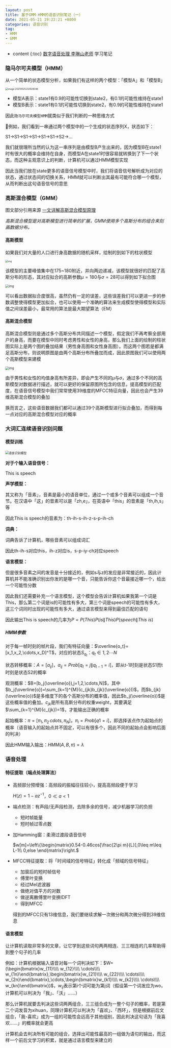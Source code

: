 ```yaml
---
layout: post
title: 基于GMM-HMM的语音识别笔记（一）
date: 2021-05-21 19:22:21 +0800
categories: 语音识别
tag: 
- HMM
- GMM
---
```


* content
{:toc}
[数字语音处理 李琳山老师](http://speech.ee.ntu.edu.tw/DSP2019Spring/) 学习笔记

### 隐马尔可夫模型（HMM）

从一个简单的状态模型分析，如果我们有这样的两个模型：「模型A」和「模型B」

<img src="https://yumik-xy.oss-cn-qingdao.aliyuncs.com/img/20210525232943.png!small" alt="image-20210525232928046" style="zoom:50%;" />

+ 模型A表示：state1有0.9的可能性切换到state2，有0.1的可能性维持在state1
+ 模型B表示：state1有0.1的可能性切换到state2，有0.9的可能性维持在state1

因此`隐马尔可夫模型HMM`就类似于我们判断的一种思维方式

🌰例如，我们看到一串通过两个模型中的一个生成的状态序列X，状态如下：

S1->S1->S1->S1->S1->S1->S2->…

我们就很理所当然的认为这一串序列是由模型B产生出来的，因为模型B在state1时有很大的概率会维持在自身，而模型A在state1时很容易就转换到了下一个状态，而这种主观意识上的判断，计算机可以通过HMM模型实现

因此当我们放在state更多的语音信号模型中时，我们将语音信号解析成为对应的状态，通过状态间的切换关系，HMM就可以判断出其最有可能符合哪一个模型，从而判断出这句语音信号的意思

### 高斯混合模型（GMM）

图文部分引用来源 [一文详解高斯混合模型原理](https://zhuanlan.zhihu.com/p/31103654)

*高斯混合模型是对高斯模型进行简单的扩展，GMM使用多个高斯分布的组合来刻画数据分布。*

#### 高斯模型

如果我们对大量的人口进行身高数据的随机采样，绘制的到如下的柱状模型

<img src="https://yumik-xy.oss-cn-qingdao.aliyuncs.com/img/20210526081526.jpeg!small" alt="img" style="zoom:50%;" />

该模型的主要峰值集中在175\~180附近，并向两边递减，该模型就很好的匹配了高斯分布的形态，其对应拟合的高斯参数$\mu=180$与$\sigma=28$可以得到如下拟合图

<img src="https://yumik-xy.oss-cn-qingdao.aliyuncs.com/img/20210526081529.jpeg!small" alt="img" style="zoom: 67%;" />

可以看出数据拟合度很高，虽然仍有一定的误差，这些误差我们可以更进一步的参数调整使得模型更加拟合，也可以使用一个准确的算法来生成模型使得模型和实际值之间误差最小，最常用的算法是最大期望算法（EM）

#### 高斯混合模型

高斯混合模型则是通过多个高斯分布共同描述一个模型，假定我们不再考察全部用户的身高，而要在模型中同时考虑男性和女性的身高，那么我们上面的绘制的柱状图实际上是两个图的叠加结果（男性身高图和女性身高图）。而这两个图若是都满足高斯分布，则说明原图是由两个高斯分布所叠加而成，因此原图我们可以使用两个高斯模型来建模

<img src="https://yumik-xy.oss-cn-qingdao.aliyuncs.com/img/20210526082436.jpeg!small" alt="img" style="zoom:67%;" />

由于男性和女性的均值身高有所差异，即会产生不同的$\mu$与$\sigma$，通过多个不同的高斯模型对数据进行描述，就可以更好的保留原图所包含的信息，提高模型的匹配度，在语音信号模型中我们常常使用39维度的MFCC特征向量，因此也会产生39维高斯混合模型的叠加

换而言之，这些语音数据我们都可以通过39个高斯模型进行拟合叠加，而得到每一点对应的高斯混合模型对应的概率

### 大词汇连续语音识别问题



#### 模型训练

<img src="https://yumik-xy.oss-cn-qingdao.aliyuncs.com/img/20210526073937.png!small" alt="语音识别模型" style="zoom:67%;" />

**对于个输入语音信号：**

This is speech

**声学模型：**

其又称为「音素」，音素是最小的语音单位，通过一个或多个音素可以组成一个音节。在汉语中「这」的音素可以是「zh,e」，在英语中「this」的音素是「th,ih,s」等

因此This is speech的音素为：th-ih-s-ih-z-s-p-ih-ch

**词典：**

词典告诉了计算机，哪些音素可以组成词汇

因此th-ih-s对应this，ih-z对应is，s-p-iy-ch对应speech

**语言模型：**

但是很多音素之间的发音是十分接近的，例如s与z的发应是非常接近的，因此计算机并不能准确识别出你发的是哪一个音，只能告诉你这个音最接近哪一个，给出一个可能性分数

因此我们还需要补充一个语言模型，这个模型会告诉计算机如果我第一个词是This，那么第二个词是is的可能性有多大，第三个词是speech的可能性有多大，这三个词同时出现的可能性有多大，通过语言模型来得到最佳匹配的语句

因此输出This is speech的几率为$P=P(This)P(is\|This)P(speech\|This\ is)$

##### HMM参数

对于每一帧时刻的帧片段，我们有特征向量：$\overline{o_t}=[x_1,x_2,\cdots,x_D]^T$，对应的状态$S_{q_t}$：$q_t\in{1,2\cdots N}$

状态转移概率：$A=[a_{ij}]$，$a_{ij}=Prob[q_t=j\|q_{t-1}=i]$，即从t-1时刻是状态S1而t时刻是状态S2的概率

观测概率：$B=[b_j(\overline{o}),j=1,2,\cdots,N]$，其中$b_j(\overline{o})=\sum_{k=1}^{M}(c_{jk}b_{jk}(\overline{o}))$，而$b_{jk}(\overline{o})$是多维度下的各个高斯分布的概率值，因此$b_j(\overline{o})$是这些概率值的叠加。$c_{jk}$是所有高斯分布的权重weight，其要满足$\sum_{k=1}^{M}(c_{jk})=1$，才能输出正确的概率

起始概率：$\pi=[\pi_1,\pi_2\,cdots,\pi_N]$，$\pi_i=Prob[q1=i]$，即选择该点作为起始点的概率（语音输入的起始点并不固定，可以有很多个，因此不同的起始点会影响后面的判决）

因此HMM输入输出：$HMM(A,B,\pi)=\lambda$

### 语音处理

#### 特征提取（端点处理算法）

+ 高频部分预增强：高频段的振幅往往较小，提高高频段便于学习

  $H(z)=1-az^{-1}$，$0\ll a<1$

+ 端点检测：有声段/无声段检测，去除多余的信号，减少机器学习的负担

  + 短时帧能量
  + 短时帧过零点数

+ 加Hamming窗：柔滑过渡段语音信号

  $w[m]=\left\\{\begin{matrix}0.54-0.46cos[\frac{2\pi m}{L}],0\leq m\leq L-1\\\\ 0,else \end{matrix}\right.$
  
+ MFCC特征提取：将「时间域的信号特征」转化成「频域的信号特征」

  + 加窗后的短时帧信号
  + 傅里叶变换
  + 经过Mel滤波器
  + 做绝对值平方的对数
  + 做逆离散傅里叶变换IDFT
  + 得到MFCC

  得到的MFCC只有13维信息，我们要继续求解一次微分和两次微分得到39维信息

#### 语言模型

让计算机读取非常多的文章，让它学到这些词句两两相连、三三相连的几率帮助得到整个句子的几率

例如：计算机根据输入语音对每一个词判决如下：$W=(\begin{bmatrix}w_{11}\\\\ w_{12}\\\\ \cdots\\\\ w_{1n}\end{bmatrix},\begin{bmatrix}w_{21}\\\\ w_{22}\\\\ \cdots\\\\ w_{2n}\end{bmatrix},\cdots,\begin{bmatrix}w_{k1}\\\\ w_{k2}\\\\ \cdots\\\\ w_{kn}\end{bmatrix})$，$w_{ij}$表示第i个词可能为第j词（假设第一个词发应为wo，计算机可以判决为「我」、「沃」……）

那么计算机就要去判决这些词两两组合，三三组合成为一整个句子的概率，若是第二个词发音为xihuan，同理计算机可以判决为「喜欢」、「西环」，但是根据前后文组合，「我-喜欢」成为一组的可能性会远高于其他组别，因此判决这句话为「我喜欢……」的概率就会更高

计算机会去判决所有可能的组合，选择出可能性最高的一组做为语句的输出，而这样一个前后文学习的积累，就是通过语言模型来建立的






